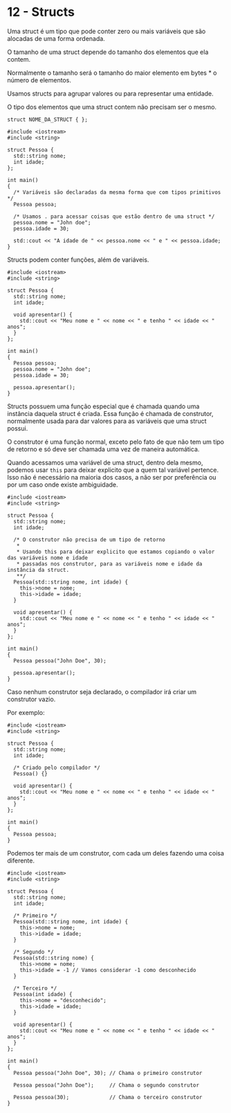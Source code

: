 # 12 - Structs

Uma struct é um tipo que pode conter zero ou mais variáveis que são alocadas de uma forma ordenada.

O tamanho de uma struct depende do tamanho dos elementos que ela contem.

Normalmente o tamanho será o tamanho do maior elemento em bytes \* o número de elementos.

Usamos structs para agrupar valores ou para representar uma entidade.

O tipo dos elementos que uma struct contem não precisam ser o mesmo.

`struct NOME_DA_STRUCT { };`

```cpp{0}
#include <iostream>
#include <string>

struct Pessoa {
  std::string nome;
  int idade;
};

int main()
{
  /* Variáveis são declaradas da mesma forma que com tipos primitivos */
  Pessoa pessoa;

  /* Usamos . para acessar coisas que estão dentro de uma struct */
  pessoa.nome = "John doe";
  pessoa.idade = 30;

  std::cout << "A idade de " << pessoa.nome << " e " << pessoa.idade;
}
```

Structs podem conter funções, além de variáveis.

```cpp{0}
#include <iostream>
#include <string>

struct Pessoa {
  std::string nome;
  int idade;

  void apresentar() {
    std::cout << "Meu nome e " << nome << " e tenho " << idade << " anos";
  }
};

int main()
{
  Pessoa pessoa;
  pessoa.nome = "John doe";
  pessoa.idade = 30;

  pessoa.apresentar();
}
```

Structs possuem uma função especial que é chamada quando uma instância daquela struct é criada. Essa função é chamada de construtor, normalmente usada para dar valores para as variáveis que uma struct possui.

O construtor é uma função normal, exceto pelo fato de que não tem um tipo de retorno e só deve ser chamada uma vez de maneira automática.

Quando acessamos uma variável de uma struct, dentro dela mesmo, podemos usar `this` para deixar explicito que a quem tal variável pertence. Isso não é necessário na maioria dos casos, a não ser por preferência ou por um caso onde existe ambiguidade.

```cpp{0}
#include <iostream>
#include <string>

struct Pessoa {
  std::string nome;
  int idade;

  /* O construtor não precisa de um tipo de retorno
   *
   * Usando this para deixar explicito que estamos copiando o valor das variáveis nome e idade
   * passadas nos construtor, para as variáveis nome e idade da instância da struct.
   **/
  Pessoa(std::string nome, int idade) {
    this->nome = nome;
    this->idade = idade;
  }

  void apresentar() {
    std::cout << "Meu nome e " << nome << " e tenho " << idade << " anos";
  }
};

int main()
{
  Pessoa pessoa("John Doe", 30);

  pessoa.apresentar();
}
```

Caso nenhum construtor seja declarado, o compilador irá criar um construtor vazio.

Por exemplo:

```cpp{0}
#include <iostream>
#include <string>

struct Pessoa {
  std::string nome;
  int idade;

  /* Criado pelo compilador */
  Pessoa() {}

  void apresentar() {
    std::cout << "Meu nome e " << nome << " e tenho " << idade << " anos";
  }
};

int main()
{
  Pessoa pessoa;
}
```

Podemos ter mais de um construtor, com cada um deles fazendo uma coisa diferente.

```cpp{0}
#include <iostream>
#include <string>

struct Pessoa {
  std::string nome;
  int idade;

  /* Primeiro */
  Pessoa(std::string nome, int idade) {
    this->nome = nome;
    this->idade = idade;
  }

  /* Segundo */
  Pessoa(std::string nome) {
    this->nome = nome;
    this->idade = -1 // Vamos considerar -1 como desconhecido
  }

  /* Terceiro */
  Pessoa(int idade) {
    this->nome = "desconhecido";
    this->idade = idade;
  }

  void apresentar() {
    std::cout << "Meu nome e " << nome << " e tenho " << idade << " anos";
  }
};

int main()
{
  Pessoa pessoa("John Doe", 30); // Chama o primeiro construtor

  Pessoa pessoa("John Doe");     // Chama o segundo construtor

  Pessoa pessoa(30);             // Chama o terceiro construtor
}
```
